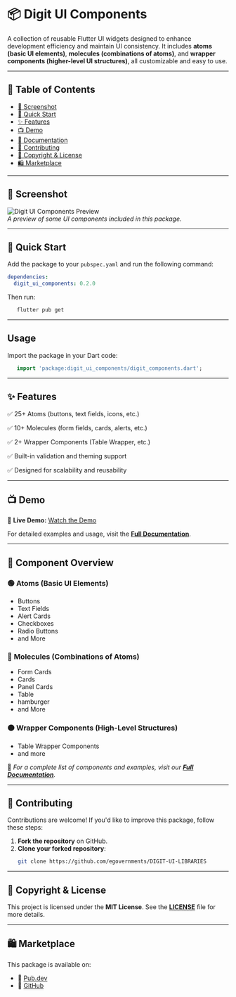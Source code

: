 # 📦 Digit UI Components

A collection of reusable Flutter UI widgets designed to enhance development efficiency and maintain UI consistency. It includes **atoms (basic UI elements)**, **molecules (combinations of atoms)**, and **wrapper components (higher-level UI structures)**, all customizable and easy to use.

---

## 📑 Table of Contents
- [📸 Screenshot](#-screenshot)
- [🚀 Quick Start](#-quick-start)
- [✨ Features](#-features)
- [📺 Demo](#-demo)
- [📖 Documentation](#-documentation)
- [🤝 Contributing](#-contributing)
- [📜 Copyright & License](#-copyright--license)
- [🛍️ Marketplace](#-marketplace)

---

## 📸 Screenshot

![Digit UI Components Preview](https://github.com/user-attachments/assets/b2ff4890-0dcc-42cd-84ab-db64fd9be374)  
_A preview of some UI components included in this package._

---

## 🚀 Quick Start

Add the package to your `pubspec.yaml` and run the following command:
```yaml
dependencies:
  digit_ui_components: 0.2.0
```

Then run:

```bash
   flutter pub get
```
---

## Usage

Import the package in your Dart code:

```dart
   import 'package:digit_ui_components/digit_components.dart';
```
---

## ✨ Features
✅ 25+ Atoms (buttons, text fields, icons, etc.)

✅ 10+ Molecules (form fields, cards, alerts, etc.)

✅ 2+ Wrapper Components (Table Wrapper, etc.)

✅ Built-in validation and theming support

✅ Designed for scalability and reusability

---

## 📺 Demo
🎥 **Live Demo:** [Watch the Demo](https://unified-dev.digit.org/story-book-flutter/)

For detailed examples and usage, visit the **[Full Documentation](#-documentation)**.

---

## 🎨 Component Overview

### 🟢 **Atoms** (Basic UI Elements)
- Buttons
- Text Fields
- Alert Cards
- Checkboxes
- Radio Buttons
- and More

### 🔵 **Molecules** (Combinations of Atoms)
- Form Cards
- Cards
- Panel Cards
- Table
- hamburger
- and More

### 🟠 **Wrapper Components** (High-Level Structures)
- Table Wrapper Components
- and more

📌 _For a complete list of components and examples, visit our **[Full Documentation](https://app.gitbook.com/o/-MEQmzNGXk5ajuZujG7E/s/egsIWleSdyH9rMLJ8ShI/~/changes/307/guides/developer-guide/ui-developer-guide/digit-ui/ui-components-standardisation/digit-ui-components0.2.0)**._

---

## 🤝 Contributing

Contributions are welcome! If you'd like to improve this package, follow these steps:

1. **Fork the repository** on GitHub.
2. **Clone your forked repository**:
   ```bash
   git clone https://github.com/egovernments/DIGIT-UI-LIBRARIES

---

## 📜 Copyright & License
This project is licensed under the **MIT License**. See the **[LICENSE](https://choosealicense.com/licenses/mit/)** file for more details.

---

## 🛍️ Marketplace
This package is available on:
- 🔹 [Pub.dev](https://pub.dev/packages/digit_ui_components)
- 🔹 [GitHub](https://github.com/egovernments/DIGIT-UI-LIBRARIES)
